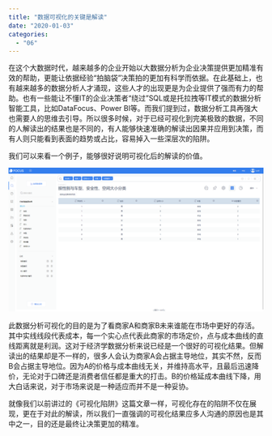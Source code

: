 ```yaml
---
title: "数据可视化的关键是解读"
date: "2020-01-03"
categories: 
  - "06"
---
```


在这个大数据时代，越来越多的企业开始以大数据分析为企业决策提供更加精准有效的帮助，更能让依据经验“拍脑袋”决策拍的更加有科学而依据。在此基础上，也有越来越多的数据分析人才涌现，这些人才的出现更是为企业提供了强而有力的帮助。也有一些能让不懂IT的企业决策者“绕过”SQL或是托拉拽等IT模式的数据分析智能工具，比如DataFocus、Power BI等。而我们提到过，数据分析工具再强大也需要人的思维去引导。所以很多时候，对于已经可视化到完美极致的数据，不同的人解读出的结果也是不同的，有人能够快速准确的解读出因果并应用到决策，而有人则只能看到表面的趋势或占比，容易掉入一些深层次的陷阱。

我们可以来看一个例子，能够很好说明可视化后的解读的价值。

![](images/word-image-9.png)

此数据分析可视化的目的是为了看商家A和商家B未来谁能在市场中更好的存活。其中实线线段代表成本，每一个实心点代表此商家的市场定价，点与成本曲线的直线距离就是利润。这对于经济学数据分析来说已经是一个很好的可视化结果。但解读出的结果却是不一样的，很多人会认为商家A会占据主导地位，其实不然，反而B会占据主导地位。因为A的价格与成本曲线无关，并维持高水平，且最后迅速降价，无论对于口碑还是消费者信任都是重大的打击。B的价格延成本曲线下降，用大白话来说，对于市场来说是一种适应而并不是一种妥协。

就像我们以前讲过的《可视化陷阱》这篇文章一样，可视化存在的陷阱不仅在展现，更在于对此的解读，所以我们一直强调的可视化结果应多人沟通的原因也是其中之一，目的还是最终让决策更加的精准。
